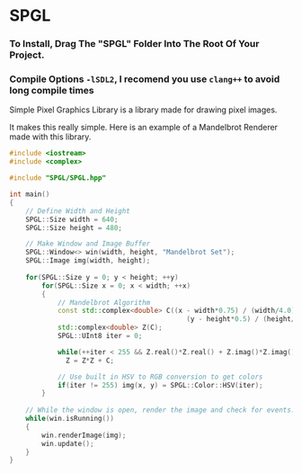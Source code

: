 # SPGL

### To Install, Drag The "SPGL" Folder Into The Root Of Your Project. 

### Compile Options `-lSDL2`, I recomend you use `clang++` to avoid long compile times

Simple Pixel Graphics Library is a library made for drawing pixel images.

It makes this really simple. Here is an example of a Mandelbrot Renderer made with this library.

```cpp
#include <iostream>
#include <complex>

#include "SPGL/SPGL.hpp"

int main()
{
    // Define Width and Height
	SPGL::Size width = 640;
	SPGL::Size height = 480;

	// Make Window and Image Buffer
	SPGL::Window<> win(width, height, "Mandelbrot Set");
    SPGL::Image img(width, height);
    
    for(SPGL::Size y = 0; y < height; ++y)
        for(SPGL::Size x = 0; x < width; ++x)
        {
            // Mandelbrot Algorithm
            const std::complex<double> C((x - width*0.75) / (width/4.0),
                                            (y - height*0.5) / (height/3.0));
            std::complex<double> Z(C);
            SPGL::UInt8 iter = 0;

            while(++iter < 255 && Z.real()*Z.real() + Z.imag()*Z.imag() < 4)
              Z = Z*Z + C;

            // Use built in HSV to RGB conversion to get colors
            if(iter != 255) img(x, y) = SPGL::Color::HSV(iter);
        }
    
	// While the window is open, render the image and check for events.
	while(win.isRunning()) 
	{
		win.renderImage(img); 
        win.update(); 
	}
}
```
